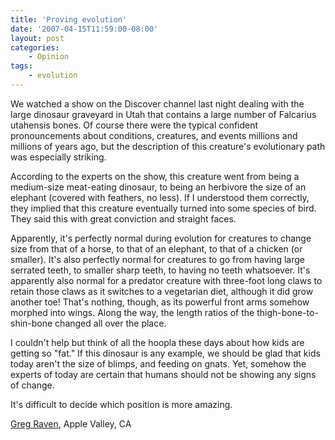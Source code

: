 ```yaml
---
title: 'Proving evolution'
date: '2007-04-15T11:59:00-08:00'
layout: post
categories:
    - Opinion
tags:
    - evolution
---
```


We watched a show on the Discover channel last night dealing with the large dinosaur graveyard in Utah that contains a large number of Falcarius utahensis bones. Of course there were the typical confident pronouncements about conditions, creatures, and events millions and millions of years ago, but the description of this creature's evolutionary path was especially striking.  
  
According to the experts on the show, this creature went from being a medium-size meat-eating dinosaur, to being an herbivore the size of an elephant (covered with feathers, no less). If I understood them correctly, they implied that this creature eventually turned into some species of bird. They said this with great conviction and straight faces.

Apparently, it's perfectly normal during evolution for creatures to change size from that of a horse, to that of an elephant, to that of a chicken (or smaller). It's also perfectly normal for creatures to go from having large serrated teeth, to smaller sharp teeth, to having no teeth whatsoever. It's apparently also normal for a predator creature with three-foot long claws to retain those claws as it switches to a vegetarian diet, although it did grow another toe! That's nothing, though, as its powerful front arms somehow morphed into wings. Along the way, the length ratios of the thigh-bone-to-shin-bone changed all over the place.

I couldn't help but think of all the hoopla these days about how kids are getting so "fat." If this dinosaur is any example, we should be glad that kids today aren't the size of blimps, and feeding on gnats. Yet, somehow the experts of today are certain that humans should not be showing any signs of change.

It's difficult to decide which position is more amazing.

[Greg Raven](https://www.gregraven.org/), Apple Valley, CA

